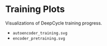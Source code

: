 # Training Plots

Visualizations of DeepCycle training progress.

- `autoencoder_training.svg`
- `encoder_pretraining.svg`
